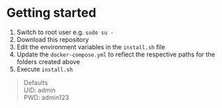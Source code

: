# Getting started

1. Switch to root user e.g. `sudo su - `
2. Download this repository
3. Edit the environment variables in the `install.sh` file
4. Update the `docker-compose.yml` to reflect the respective paths for the folders created above
5. Execute `install.sh`

> Defaults  
> UID: admin  
> PWD: admin123  
